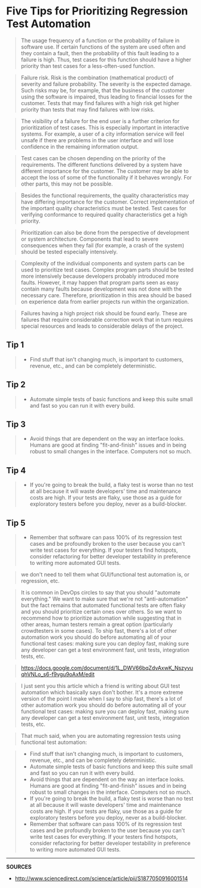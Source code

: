 # Five Tips for Prioritizing Regression Test Automation


> The usage frequency of a function or the probability of failure in software use. If certain functions of the system are used often and they contain a fault, then the probability of this fault leading to a failure is high. Thus, test cases for this function should have a higher priority than test cases for a less-often-used function.

> Failure risk. Risk is the combination (mathematical product) of severity and failure probability. The severity is the expected damage. Such risks may be, for example, that the business of the customer using the software is impaired, thus leading to financial losses for the customer. Tests that may find failures with a high risk get higher priority than tests that may find failures with low risks.

> The visibility of a failure for the end user is a further criterion for prioritization of test cases. This is especially important in interactive systems. For example, a user of a city information service will feel unsafe if there are problems in the user interface and will lose confidence in the remaining information output.

> Test cases can be chosen depending on the priority of the requirements. The different functions delivered by a system have different importance for the customer. The customer may be able to accept the loss of some of the functionality if it behaves wrongly. For other parts, this may not be possible.

> Besides the functional requirements, the quality characteristics may have differing importance for the customer. Correct implementation of the important quality characteristics must be tested. Test cases for verifying conformance to required quality characteristics get a high priority.

> Prioritization can also be done from the perspective of development or system architecture. Components that lead to severe consequences when they fail (for example, a crash of the system) should be tested especially intensively.

> Complexity of the individual components and system parts can be used to prioritize test cases. Complex program parts should be tested more intensively because developers probably introduced more faults. However, it may happen that program parts seen as easy contain many faults because development was not done with the necessary care. Therefore, prioritization in this area should be based on experience data from earlier projects run within the organization.

> Failures having a high project risk should be found early. These are failures that require considerable correction work that in turn requires special resources and leads to considerable delays of the project.

## Tip 1

> - Find stuff that isn't changing much, is important to customers, revenue, etc., and can be completely deterministic.

## Tip 2

> - Automate simple tests of basic functions and keep this suite small and fast so you can run it with every build.

## Tip 3

> - Avoid things that are dependent on the way an interface looks. Humans are good at finding "fit-and-finish" issues and in being robust to small changes in the interface. Computers not so much.

## Tip 4

> - If you're going to break the build, a flaky test is worse than no test at all because it will waste developers' time and maintenance costs are high. If your tests are flaky, use those as a guide for exploratory testers before you deploy, never as a build-blocker.

## Tip 5

> - Remember that software can pass 100% of its regression test cases and be profoundly broken to the user because you can't write test cases for everything. If your testers find hotspots, consider refactoring for better developer testability in preference to writing more automated GUI tests.


> we don't need to tell them what GUI/functional test automation is, or regression, etc.

> It is common in DevOps circles to say that you should "automate everything." We want to make sure that we're not "anti-automation" but the fact remains that automated functional tests are often flaky and you should prioritize certain ones over others. So we want to recommend how to prioritize automation while suggesting that in other areas, human testers remain a great option (particularly crowdtesters in some cases). To ship fast, there's a lot of other automation work you should do before automating all of your functional test cases: making sure you can deploy fast, making sure any developer can get a test environment fast, unit tests, integration tests, etc.

> https://docs.google.com/document/d/1L_DWV66bqZdvAxwK_NszyvuqhVNLo_s6-f9vgu9oAxM/edit

> I just sent you this article which a friend is writing about GUI test automation which basically says don't bother. It's a more extreme version of the point I make when I say to ship fast, there's a lot of other automation work you should do before automating all of your functional test cases: making sure you can deploy fast, making sure any developer can get a test environment fast, unit tests, integration tests, etc.

> That much said, when you are automating regression tests using functional test automation:

> - Find stuff that isn't changing much, is important to customers, revenue, etc., and can be completely deterministic.
> - Automate simple tests of basic functions and keep this suite small and fast so you can run it with every build.
> - Avoid things that are dependent on the way an interface looks. Humans are good at finding "fit-and-finish" issues and in being robust to small changes in the interface. Computers not so much.
> - If you're going to break the build, a flaky test is worse than no test at all because it will waste developers' time and maintenance costs are high. If your tests are flaky, use those as a guide for exploratory testers before you deploy, never as a build-blocker.
> - Remember that software can pass 100% of its regression test cases and be profoundly broken to the user because you can't write test cases for everything. If your testers find hotspots, consider refactoring for better developer testability in preference to writing more automated GUI tests.

---

__SOURCES__

- http://www.sciencedirect.com/science/article/pii/S1877050916001514
